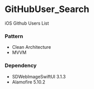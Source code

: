# GitHubUser_Search
iOS Github Users List

### Pattern
- Clean Architecture
- MVVM

### Dependency
- SDWebImageSwiftUI 3.1.3
- Alamofire 5.10.2
